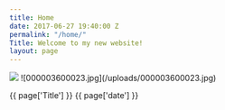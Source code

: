 ```yaml
---
title: Home
date: 2017-06-27 19:40:00 Z
permalink: "/home/"
Title: Welcome to my new website!
layout: page
---
```


<img src= ![000003600023.jpg] />
![000003600023.jpg](/uploads/000003600023.jpg)

{{ page['Title'] }} {{ page['date'] }}